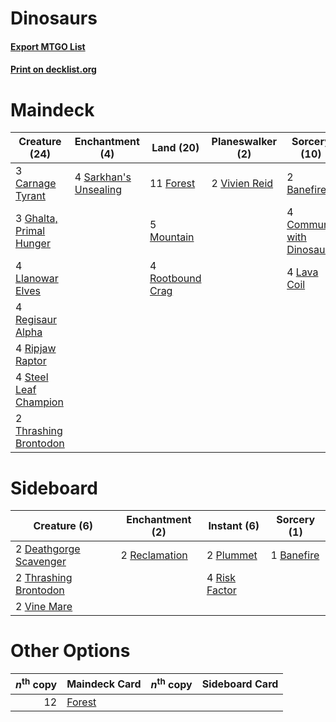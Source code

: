 # Dinosaurs

#### [Export MTGO List](../collection/Dinosaurs/Dinosaurs.txt)
#### [Print on decklist.org](http://decklist.org/?deckmain=2%09Banefire%0A3%09Carnage%20Tyrant%0A4%09Commune%20with%20Dinosaurs%0A11%09Forest%0A3%09Ghalta,%20Primal%20Hunger%0A4%09Lava%20Coil%0A4%09Llanowar%20Elves%0A5%09Mountain%0A4%09Regisaur%20Alpha%0A4%09Ripjaw%20Raptor%0A4%09Rootbound%20Crag%0A4%09Sarkhan's%20Unsealing%0A4%09Steel%20Leaf%20Champion%0A2%09Thrashing%20Brontodon%0A2%09Vivien%20Reid&deckside=1%09Banefire%0A2%09Deathgorge%20Scavenger%0A2%09Plummet%0A2%09Reclamation%0A4%09Risk%20Factor%0A2%09Thrashing%20Brontodon%0A2%09Vine%20Mare)
# Maindeck

|                                          Creature (24)                                           |                                        Enchantment (4)                                         |                                         Land (20)                                         |                                    Planeswalker (2)                                    |                                           Sorcery (10)                                            |
|--------------------------------------------------------------------------------------------------|------------------------------------------------------------------------------------------------|-------------------------------------------------------------------------------------------|----------------------------------------------------------------------------------------|---------------------------------------------------------------------------------------------------|
|3 [Carnage Tyrant](http://gatherer.wizards.com/Pages/Card/Details.aspx?multiverseid=435334)       |4 [Sarkhan's Unsealing](http://gatherer.wizards.com/Pages/Card/Details.aspx?multiverseid=447291)|11 [Forest](http://gatherer.wizards.com/Pages/Card/Details.aspx?multiverseid=439605)       |2 [Vivien Reid](http://gatherer.wizards.com/Pages/Card/Details.aspx?multiverseid=447344)|2 [Banefire](http://gatherer.wizards.com/Pages/Card/Details.aspx?multiverseid=397676)              |
|3 [Ghalta, Primal Hunger](http://gatherer.wizards.com/Pages/Card/Details.aspx?multiverseid=439787)|                                                                                                |5 [Mountain](http://gatherer.wizards.com/Pages/Card/Details.aspx?multiverseid=439604)      |                                                                                        |4 [Commune with Dinosaurs](http://gatherer.wizards.com/Pages/Card/Details.aspx?multiverseid=435336)|
|4 [Llanowar Elves](http://gatherer.wizards.com/Pages/Card/Details.aspx?multiverseid=413717)       |                                                                                                |4 [Rootbound Crag](http://gatherer.wizards.com/Pages/Card/Details.aspx?multiverseid=208042)|                                                                                        |4 [Lava Coil](http://gatherer.wizards.com/Pages/Card/Details.aspx?multiverseid=452858)             |
|4 [Regisaur Alpha](http://gatherer.wizards.com/Pages/Card/Details.aspx?multiverseid=435383)       |                                                                                                |                                                                                           |                                                                                        |                                                                                                   |
|4 [Ripjaw Raptor](http://gatherer.wizards.com/Pages/Card/Details.aspx?multiverseid=435359)        |                                                                                                |                                                                                           |                                                                                        |                                                                                                   |
|4 [Steel Leaf Champion](http://gatherer.wizards.com/Pages/Card/Details.aspx?multiverseid=443070)  |                                                                                                |                                                                                           |                                                                                        |                                                                                                   |
|2 [Thrashing Brontodon](http://gatherer.wizards.com/Pages/Card/Details.aspx?multiverseid=439805)  |                                                                                                |                                                                                           |                                                                                        |                                                                                                   |


# Sideboard

|                                          Creature (6)                                           |                                   Enchantment (2)                                    |                                      Instant (6)                                       |                                     Sorcery (1)                                     |
|-------------------------------------------------------------------------------------------------|--------------------------------------------------------------------------------------|----------------------------------------------------------------------------------------|-------------------------------------------------------------------------------------|
|2 [Deathgorge Scavenger](http://gatherer.wizards.com/Pages/Card/Details.aspx?multiverseid=435339)|2 [Reclamation](http://gatherer.wizards.com/Pages/Card/Details.aspx?multiverseid=2736)|2 [Plummet](http://gatherer.wizards.com/Pages/Card/Details.aspx?multiverseid=397786)    |1 [Banefire](http://gatherer.wizards.com/Pages/Card/Details.aspx?multiverseid=397676)|
|2 [Thrashing Brontodon](http://gatherer.wizards.com/Pages/Card/Details.aspx?multiverseid=439805) |                                                                                      |4 [Risk Factor](http://gatherer.wizards.com/Pages/Card/Details.aspx?multiverseid=452863)|                                                                                     |
|2 [Vine Mare](http://gatherer.wizards.com/Pages/Card/Details.aspx?multiverseid=447343)           |                                                                                      |                                                                                        |                                                                                     |


# Other Options

|*n*<sup>th</sup> copy|                                  Maindeck Card                                  |*n*<sup>th</sup> copy|Sideboard Card|
|--------------------:|---------------------------------------------------------------------------------|---------------------|--------------|
|                   12|[Forest](http://gatherer.wizards.com/Pages/Card/Details.aspx?multiverseid=439605)|                     |              |

